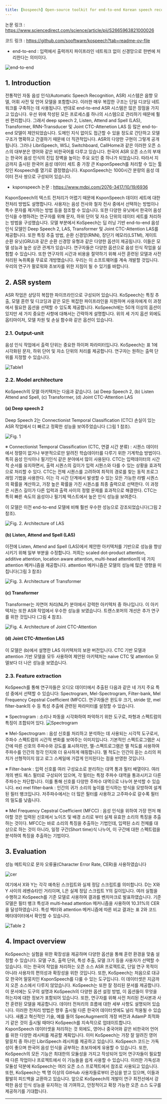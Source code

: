 ```yaml
---
title: [kospeech] Open-source toolkit for end-to-end Korean speech recognition 논문 리뷰
---
```


논문 링크 : https://www.sciencedirect.com/science/article/pii/S2665963821000026

코드 링크 : https://github.com/sooftware/kospeech?tab=readme-ov-file

* end-to-end 
: 입력에서 출력까지 파이프라인 네트워크 없이 신경망으로 한번에 처리한다는 의미이다. 

![end-to-end](https://images.velog.io/images/jeewoo1025/post/c07c47d5-fc1b-4212-9a08-193646604898/image.png)


## 1. Introduction
전통적인 자동 음성 인식(Automatic Speech Recognition, ASR) 시스템은 음향 모델, 어휘 사전 및 언어 모델을 포함합니다. 이러한 매우 복잡한 구조는 단일 디코딩 네트워크를 구축하는 데 사용됩니다.
 반대로 end-to-end ASR 시스템은 많은 장점을 가지고 있습니다. 우선 위에 작성된 모든 프로세스를 하나의 시스템으로 관리하기 때문에 훨씬 편리합니다. 그래서 deep speech 2, Listen, Attend and Spell (LAS), Transformer, RNN-Transducer 및 Joint CTC-Attenetion LAS 등 많은 end-to-end 모델이 제안되었습니다.
 도메인 지식 없이도 접근할 수 있을 정도로 간단하고 모델 구조가 명확하고 간결하기 때문에 더 직관적입니다. ASR의 다양한 구현이 그렇게 공개됩니다. 그러나 LibriSpeech, WSJ, Switchboard, CallHome과 같은 이러한 오픈 소스의 대부분은 영어와 같은 비한국어를 다루고 있습니다. 한국어 ASR 오픈 소스의 부재는 한국어 음성 인식의 진입 장벽을 높이는 주요 요인 중 하나가 되었습니다.
 따라서 지금까지 출시된 한국어 음성 데이터 세트 중 가장 큰 KsponSpeech를 처리할 수 있는 툴킷인 Kospeech를 열기로 결정했습니다. KsponSpeech는 1000시간 분량의 음성 데이터 전사 쌍으로 구성되어 있습니다. 

* ksponspeech 논문 : https://www.mdpi.com/2076-3417/10/19/6936

KsponSpeech의 텍스트 전처리가 어렵기 때문에 KsponSpeech 데이터 세트에 대한 전처리 방법도 설명합니다. 사용자는 음성 전사와 철자 전사 중에서 선택하는 방법이나 특수 문자를 제거하는 방법 등을 참조할 수 있습니다.
 또한 다양한 유닛에서 한국어 음성 인식을 수행하려는 연구자를 위해 문자, 하위 단어 및 자소 단위의 데이터 세트를 처리하는 방법을 구성했습니다. 모델 부분에서 KoSpeech는 딥 러닝 기반 end-to-end 음성 인식 모델인 Deep Speech 2, LAS, Transformer 및 Joint CTC-Attention LAS를 제공합니다.
 또한 특징 추출 방법, 순환 신경망(RNN), 장단기 메모리(LSTM), 게이트 순환 유닛(GRU)과 같은 순환 신경망 유형과 같은 다양한 옵션이 제공됩니다. 이들은 모델 성능과 높은 상관 관계가 있습니다.
연구자들은 다양한 옵션으로 음성 인식 작업을 실험할 수 있습니다. 또한 연구자의 시간과 비용을 절약하기 위해 사전 훈련된 모델과 사전 처리된 녹취록을 무료로 개방했습니다. 우리는 이 소프트웨어를 계속 개발할 것입니다. 우리의 연구가 팔로워와 초보자를 위한 지침이 될 수 있기를 바랍니다.


## 2. ASR system
 ASR 작업은 상당히 복잡한 파이프라인으로 구성되어 있습니다. KoSpeech는 특징 추출, 모델 훈련 및 디코딩과 같은 모든 복잡한 파이프라인을 지원하며 사용자에게 이 과정에서 필요한 옵션을 선택할 수 있도록 제공합니다. KoSpeech에는 50개 이상의 옵션이 있지만 세 가지 중요한 사항에 대해서는 간략하게 설명합니다. 위의 세 가지 옵션 외에도 옵티마이저, 모델 차원 및 손실 함수와 같은 옵션이 있습니다.

### 2.1. Output-unit
 음성 인식 작업에서 출력 단위는 중요한 하이퍼 파라미터입니다. KoSpeech는 표 1에 시각화된 문자, 하위 단어 및 자소 단위의 처리를 제공합니다. 연구자는 원하는 출력 단위를 지정할 수 있습니다.

![Table1](https://github.com/yyeongha/yyeongha.github.io/blob/main/assets/img/favicons/2024-04-30-kospeech/Table1.png?raw=true)

### 2.2. Model architecture
 KoSpeech의 모델 아키텍처는 다음과 같습니다. (a) Deep Speech 2, (b) Listen Attend and Spell, (c) Transformer, (d) Joint CTC-Attention LAS 

#### (a) Deep speech 2
 Deep Speech 2는  Connectionist Temporal Classification (CTC) 손실이 있는 ASR 작업에서 더 빠르고 정확한 성능을 보여주었습니다
(그림 1 참조).

![Fig. 1](https://github.com/yyeongha/yyeongha.github.io/blob/main/assets/img/favicons/2024-04-30-kospeech/Fig.%201.png?raw=true)

※ Connectionist Temporal Classification (CTC, 연결 시간 분류)
: 시퀀스 데이터에서 정렬이 없거나 부분적으로만 알려진 학습데이터를 다루기 위한 기계학습 방법이다. 특히 음성 인식이나 필기인식 같은 분야에서 많이 사용된다. CTC는 입력데이터의 시간적 순서를 유지하면서, 출력 시퀀스의 길이가 입력 시뭔스와 다를 수 있는 상황을 효과적으로 처리할 수 있다.
 CTC는 전체 시퀀스를 고려하여 최적의 경로를 찾는 동적 프로그래밍 기법을 사용한다. 이는 각 시간 단계에서 발생할 수 있는 모든 가능한 라벨 시퀀스의 확률을 계산하고, 가장 높은 확률을 가진 시퀀스를 최종 츌력으로 선택한다. 이 과정은 시퀀스 길이가 다른 입력과 출력 사이의 정렬 문제를 효과적으로 해결한다. CTC는 특히 빠른 속도의 음성이나 필기체 텍스트에서 높은 인식 성능을 보여준다.


 이 모델은 이전 end-to-end 모델에 비해 훨씬 우수한 성능으로 강조되었습니다(그림 2 참조).

![Fig. 2. Architecture of LAS](https://github.com/yyeongha/yyeongha.github.io/blob/main/assets/img/favicons/2024-04-30-kospeech/Fig.%202.%20Architecture%20of%20LAS.png?raw=true)


#### (b) Listen, Attend and Spell (LAS)
 이전에 Listen, Attend and Spell (LAS)에서 제안한 아키텍처를 기반으로 성능을 향상시키기 위해 일부 부분을 수정합니다. 저희는 scaled dot-product attention, additive attention, location aware attention, multi-head attention의 네 가지 attention 메커니즘을 제공합니다. attention 메커니즘은 모델의 성능에 많은 영향을 미칩니다(그림 3 참조)

![Fig. 3. Architecture of Transformer](https://github.com/yyeongha/yyeongha.github.io/blob/main/assets/img/favicons/2024-04-30-kospeech/Fig.%203.%20Architecture%20of%20Transformer.png?raw=true)


#### (c) Transformer
 Transformer는 자연어 처리(NLP) 분야에서 강력한 아키텍처 중 하나입니다. 이 아키텍처는 또한 ASR 작업에서 우수한 성능을 보였습니다. 트랜스포머의 개선은 추가 연구를 위한 것입니다 (그림 4 참조).

![Fig. 4. Architecture of Joint CTC-Attention](https://github.com/yyeongha/yyeongha.github.io/blob/main/assets/img/favicons/2024-04-30-kospeech/Fig.%204.%20Architecture%20of%20Joint%20CTC-Attention.png?raw=true)


#### (d) Joint CTC-Attention LAS
 이 모델은 (b)에서 설명한 LAS 아키텍처의 보완 버전입니다. CTC 기반 모델과 attention 기반 모델을 모두 사용하여 제안된 아키텍처는 naive CTC 및 attention 모델보다 더 나은 성능을 보였습니다.


### 2.3. Feature extraction
 KoSpeech를 통해 연구자들은 오디오 데이터에서 추출된 다음과 같은 네 가지 주요 특성 중에서 선택할 수 있습니다: Spectrogram, Mel-Spectrogram, Filter-bank, Mel Frequency Cepstral Coefficient (MFCC).
 연구자들은 윈도우 크기, stride 양, mel filter-bank의 수 등 특성 추출에 관련된 파라미터를 설정할 수 있습니다.

※ Spectrogram
: 소리나 파동을 시각화하여 파악하기 위한 도구로, 파형과 스펙트럼의 특징이 조합되어 있다.
![Spectrogram](https://sethares.engr.wisc.edu/banuelos/spectrogram.jpg)

※ Mel-Spectrogram
: 음성 신호를 처리하고 분석하는 데 사용되는 시각적 도구로서, 주파수 스펙트럼의 시간적 변화를 보여주는 이미지입니다. 기본적인 스펙트로그램은 시간에 따른 신호의 주파수와 강도를 표시하지만, 멜-스펙트로그램은 멜 척도를 사용하여 주파수를 인간의 청각 인지와 더 유사하게 매핑합니다. 멜 척도는 인간이 듣는 소리의 피치가 선형적이지 않고 로그 스케일에 가깝게 인지된다는 점을 반영한 것입니다.

※ Filter-bank
: 입력 신호를 여러 구성요소로 분리하는 대역 통과 필터 배열이다. 여러 개의 밴드 패스 필터로 구성되어 있으며, 각 필터는 특정 주파수 대역을 통과시키고 다른 주파수는 차단합니다. 이를 통해 신호를 다양한 주파수 대역으로 나누어 분석할 수 있습니다.
ex) mel filter-bank
: 인간의 귀가 소리의 높이를 인식하는 방식을 모방하여 설계된 필터 뱅크입니다. 저주파수에서는 더 많은 필터를 사용하고 고주파수로 갈수록 필터의 밀도를 낮춥니다.

※ Mel Frequency Cepstral Coefficient (MFCC)
: 음성 인식을 위하여 가장 먼저 해야할 것은 입력된 신호에서 노이즈 및 배경 소리로 부터 실제 유효한 소리의 특징을 추출하는 것이다. MFCC는 바로 소리의 특징을 추출하는 기법인데, 입력된 소리 전체를 대상으로 하는 것이 아니라, 일정 구간(Short time)식 나누어, 이 구간에 대한 스펙트럼을 분석하여 특징을 추출하는 기법이다.



## 3. Evaluation
 성능 메트릭으로 문자 오류율(Character Error Rate, CER)을 사용하였습니다

![cer](https://github.com/yyeongha/yyeongha.github.io/blob/main/assets/img/favicons/2024-04-30-kospeech/cer.png?raw=true)

여기에서 X와 Y는 각각 예측된 스크립트와 실제 정답 스크립트를 의미합니다. D는 X와 Y 사이의 레벤슈타인 거리이며, L은 실제 정답 스크립트 Y의 길이입니다.
 여러 실험을 수행하고 KoSpeech를 기준 모델로 사용하여 결과를 벤치마크로 발표하였습니다.
기준 모델은 필터 뱅크 특성과 multi-head attention 메커니즘을 사용하여 10.31%의 CER을 달성하였습니다. 특성 벡터와 attention 메커니즘에 따른 비교 결과는 표 2와 코드 메타데이터에서 확인할 수 있습니다.

![Table 2](https://github.com/yyeongha/yyeongha.github.io/blob/main/assets/img/favicons/2024-04-30-kospeech/Table%202.png?raw=true)



## 4. Impact overview
 KoSpeech는 실험을 위한 확장성을 제공하며 다양한 옵션을 통해 훈련 환경을 맞춤 설정할 수 있습니다. 모델 구조, 출력 단위, 특성 추출, 모델 크기 등을 사용자가 선택할 수 있습니다. 이는 한국어 작업을 처리하는 오픈 소스 ASR 프로젝트로, 단일 연구 목적이 아니라 사용자의 편의성과 확장성을 위한 것입니다.
 또한, KoSpeech는 처음으로 대규모 한국어 말뭉치인 KsponSpeech를 다룰 수 있는 도구입니다. 이 데이터셋은 지금까지 오픈 소스에서 다루지 않았습니다.
 KoSpeech는 또한 잘 정리된 문서를 제공합니다. 이 문서에는 도구의 설명과 KoSpeech의 다양한 옵션 설정 방법, 이 옵션들이 무엇을 하는지에 대한 정보가 포함되어 있습니다. 또한, 연구자를 위해 사전 처리된 전사본과 사전 훈련된 모델을 제공합니다. 데이터 전처리의 흐름에 대한 세부 사항도 설명되어 있습니다. 이러한 전처리 방법은 향후 출시될 다른 한국어 데이터셋에도 널리 적용될 수 있습니다.
 새롭고 혁신적인 기술, 예를 들어 SpecAugment의 개정 버전과 AdamP 최적화기 같은 것이 출시될 때마다 KoSpeech를 지속적으로 업데이트합니다. KsponSpeech 데이터셋을 처리하는 것 외에도, 영어나 중국어와 같은 비한국어 언어를 위한 다양한 레시피를 제공할 계획입니다. 이미 KoSpeech는 가장 잘 알려진 영어 말뭉치 중 하나인 LibriSpeech 레시피를 제공하고 있습니다.
 KoSpeech 코드는 가독성이 좋으며 한국어 음성 인식을 공부하는 초보자에게 유용할 수 있습니다. 또한, KoSpeech의 모든 기능은 최대한의 모듈성을 가지고 작성되어 있어 연구자들이 필요할 때 다른 작업이나 프로젝트에서 이 기능들을 쉽게 사용할 수 있습니다.
 이러한 가독성과 모듈성 덕분에 KoSpeech는 여러 오픈 소스 프로젝트에서 참조로 사용되고 있습니다. 또한, KoSpeech는 백 명 이상의 GitHub 사용자들로부터 관심을 받고 있으며, 이들과 활발히 피드백을 교환하고 있습니다.
 앞으로 KoSpeech의 개발이 연구 최전선에서 강력한 음성 인식 성능을 유지하는 데 기여하고, 안정적이고 확장 가능한 오픈 소스 도구를 제공하기를 기대합니다.


---